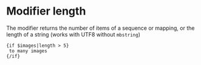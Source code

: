 Modifier length
===============

The modifier returns the number of items of a sequence or mapping, or the length of a string (works with UTF8 without `mbstring`)

```smarty
{if $images|length > 5}
 to many images
{/if}
```
